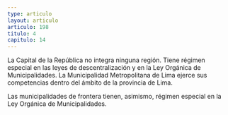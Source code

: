 ```yaml
---
type: articulo
layout: articulo
articulo: 198
titulo: 4
capitulo: 14
---
```

La Capital de la República no integra ninguna región. Tiene régimen especial en las leyes de descentralización y en la Ley Orgánica de Municipalidades. La Municipalidad Metropolitana de Lima ejerce sus competencias dentro del ámbito de la provincia de Lima.

Las municipalidades de frontera tienen, asimismo, régimen especial en la Ley Orgánica de Municipalidades.